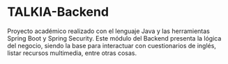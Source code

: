 # TALKIA-Backend
Proyecto académico realizado con el lenguaje Java y las herramientas Spring Boot y Spring Security. Este módulo del Backend presenta la lógica del negocio, siendo la base para interactuar con cuestionarios de inglés, listar  recursos multimedia, entre otras cosas.
